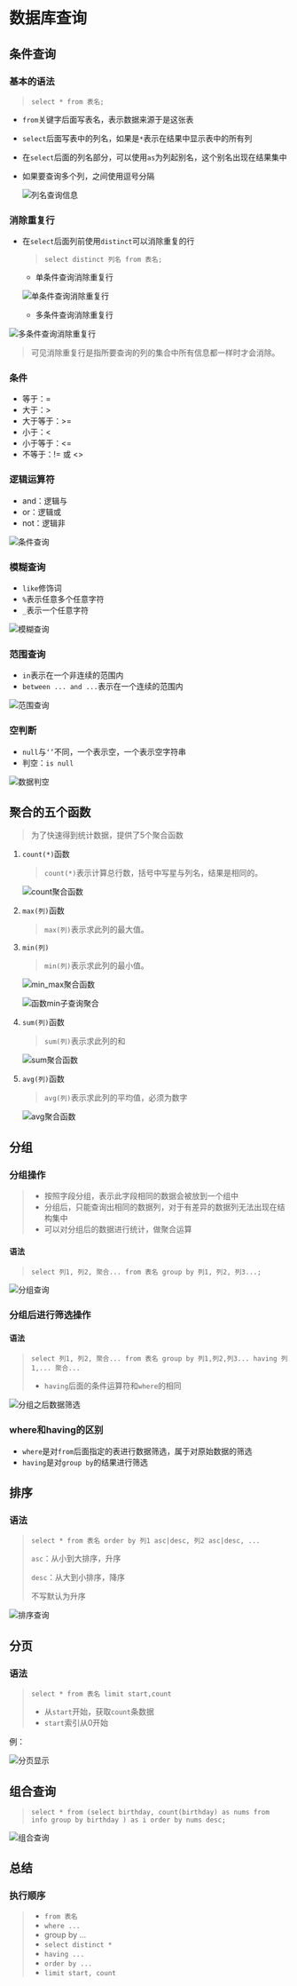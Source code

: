 # 数据库查询

## 条件查询

### 基本的语法

> `select * from 表名;`

* `from`关键字后面写表名，表示数据来源于是这张表

* `select`后面写表中的列名，如果是`*`表示在结果中显示表中的所有列

* 在`select`后面的列名部分，可以使用`as`为列起别名，这个别名出现在结果集中

* 如果要查询多个列，之间使用逗号分隔

  ![列名查询信息](./Picture/列名查询信息.png)

### 消除重复行

* 在`select`后面列前使用`distinct`可以消除重复的行

  > `select distinct 列名 from 表名;`

  * 单条件查询消除重复行

  ![单条件查询消除重复行](./Picture/单条件查询消除重复行.png)

  * 多条件查询消除重复行

![多条件查询消除重复行](./Picture/多条件查询消除重复行.png)

> 可见消除重复行是指所要查询的列的集合中所有信息都一样时才会消除。

### 条件

* 等于：=
* 大于：>
* 大于等于：>=
* 小于：<
* 小于等于：<=
* 不等于：!= 或 <>

### 逻辑运算符

* and：逻辑与
* or：逻辑或
* not：逻辑非

![条件查询](./Picture/条件查询.png)

### 模糊查询

* `like`修饰词
* `%`表示任意多个任意字符
* `_`表示一个任意字符

![模糊查询](./Picture/模糊查询.png)

### 范围查询

* `in`表示在一个非连续的范围内
* `between ... and ...`表示在一个连续的范围内

![范围查询](./Picture/范围查询.png)

### 空判断

* `null`与`‘’`不同，一个表示空，一个表示空字符串
* 判空：`is null`

![数据判空](./Picture/数据判空.png)

## 聚合的五个函数

> 为了快速得到统计数据，提供了5个聚合函数

1. `count(*)`函数

   > `count(*)`表示计算总行数，括号中写星与列名，结果是相同的。

   ![count聚合函数](./Picture/count聚合函数.png)

2. `max(列)`函数

   > `max(列)`表示求此列的最大值。

3. `min(列)`

   > `min(列)`表示求此列的最小值。

   ![min_max聚合函数](./Picture/min_max聚合函数.png)

   ![函数min子查询聚合](./Picture/min子查询聚合.png)

4. `sum(列)`函数

   > `sum(列)`表示求此列的和	

   ![sum聚合函数](./Picture/sum聚合函数.png)

5. `avg(列)`函数

   > `avg(列)`表示求此列的平均值，必须为数字 

   ![avg聚合函数](./Picture/avg聚合函数.png)

## 分组

### 分组操作

> * 按照字段分组，表示此字段相同的数据会被放到一个组中
> * 分组后，只能查询出相同的数据列，对于有差异的数据列无法出现在结构集中
> * 可以对分组后的数据进行统计，做聚合运算

#### 语法

> `select 列1, 列2, 聚合... from 表名 group by 列1, 列2, 列3...;`

![分组查询](./Picture/分组查询.png)

### 分组后进行筛选操作

#### 语法

>`select 列1, 列2, 聚合... from 表名 group by 列1,列2,列3... having 列1,... 聚合...`
>
>* `having`后面的条件运算符和`where`的相同

![分组之后数据筛选](./Picture/分组之后数据筛选.png)

### where和having的区别

* `where`是对`from`后面指定的表进行数据筛选，属于对原始数据的筛选
* `having`是对`group by`的结果进行筛选

## 排序

### 语法

> `select * from 表名 order by 列1 asc|desc, 列2 asc|desc, ...`
>
> `asc`：从小到大排序，升序
>
> `desc`：从大到小排序，降序
>
> 不写默认为升序

![排序查询](./Picture/排序查询.png)

## 分页

### 语法

> `select * from 表名 limit start,count`
>
> * 从`start`开始，获取`count`条数据
> * `start`索引从0开始

例：

![分页显示](./Picture/分页显示.png)

## 组合查询

> `select * from (select birthday, count(birthday) as nums from info group by birthday ) as i order by nums desc;`

![组合查询](./Picture/组合查询.png)

## 总结

### 执行顺序

> * `from 表名`
> * `where ...`
> * group by ...
> * `select distinct *`
> * `having ...`
> * `order by ...`
> * `limit start, count`
